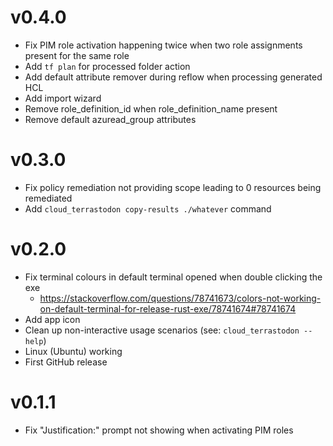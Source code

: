 # v0.4.0

- Fix PIM role activation happening twice when two role assignments present for the same role
- Add `tf plan` for processed folder action
- Add default attribute remover during reflow when processing generated HCL
- Add import wizard
- Remove role_definition_id when role_definition_name present
- Remove default azuread_group attributes

# v0.3.0

- Fix policy remediation not providing scope leading to 0 resources being remediated
- Add `cloud_terrastodon copy-results ./whatever` command

# v0.2.0

- Fix terminal colours in default terminal opened when double clicking the exe
    - https://stackoverflow.com/questions/78741673/colors-not-working-on-default-terminal-for-release-rust-exe/78741674#78741674
- Add app icon
- Clean up non-interactive usage scenarios (see: `cloud_terrastodon --help`)
- Linux (Ubuntu) working
- First GitHub release

# v0.1.1

- Fix "Justification:" prompt not showing when activating PIM roles